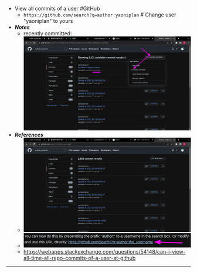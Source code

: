 - View all commits of a user #GitHub
	- `https://github.com/search?q=author:yaoniplan` # Change user "yaoniplan" to yours
- ***Notes***
	- recently committed:
	  ![image.png](./assets/image_1668499742423_0.png)
- ***References***
	- ![image.png](./assets/image_1668499494795_0.png)
	- ![image.png](./assets/image_1668499822180_0.png)
	- https://webapps.stackexchange.com/questions/54148/can-i-view-all-time-all-repo-commits-of-a-user-at-github
- ---
